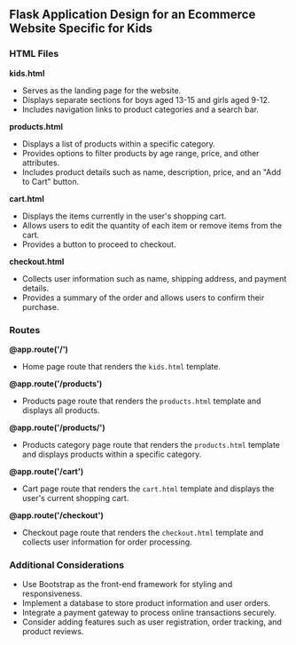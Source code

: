 ## Flask Application Design for an Ecommerce Website Specific for Kids

### HTML Files

**kids.html**

- Serves as the landing page for the website.
- Displays separate sections for boys aged 13-15 and girls aged 9-12.
- Includes navigation links to product categories and a search bar.

**products.html**

- Displays a list of products within a specific category.
- Provides options to filter products by age range, price, and other attributes.
- Includes product details such as name, description, price, and an "Add to Cart" button.

**cart.html**

- Displays the items currently in the user's shopping cart.
- Allows users to edit the quantity of each item or remove items from the cart.
- Provides a button to proceed to checkout.

**checkout.html**

- Collects user information such as name, shipping address, and payment details.
- Provides a summary of the order and allows users to confirm their purchase.

### Routes

**@app.route('/')**

- Home page route that renders the `kids.html` template.

**@app.route('/products')**

- Products page route that renders the `products.html` template and displays all products.

**@app.route('/products/<category>')**

- Products category page route that renders the `products.html` template and displays products within a specific category.

**@app.route('/cart')**

- Cart page route that renders the `cart.html` template and displays the user's current shopping cart.

**@app.route('/checkout')**

- Checkout page route that renders the `checkout.html` template and collects user information for order processing.

### Additional Considerations

- Use Bootstrap as the front-end framework for styling and responsiveness.
- Implement a database to store product information and user orders.
- Integrate a payment gateway to process online transactions securely.
- Consider adding features such as user registration, order tracking, and product reviews.